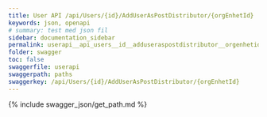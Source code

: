 ```yaml
---
title: User API /api/Users/{id}/AddUserAsPostDistributor/{orgEnhetId}
keywords: json, openapi
# summary: test med json fil
sidebar: documentation_sidebar
permalink: userapi__api_users__id__adduseraspostdistributor__orgenhetid_.html
folder: swagger
toc: false
swaggerfile: userapi
swaggerpath: paths
swaggerkey: /api/Users/{id}/AddUserAsPostDistributor/{orgEnhetId}
---
```

{% include swagger_json/get_path.md %}
